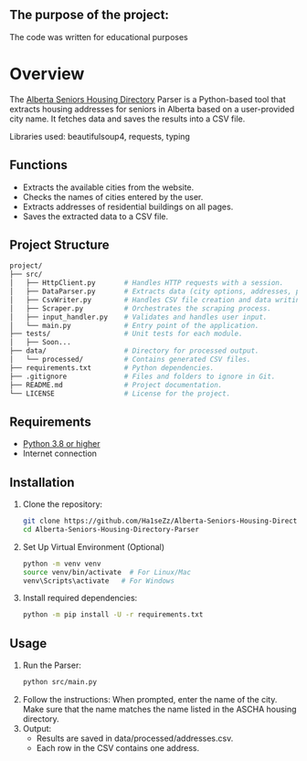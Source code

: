 ## The purpose of the project:
The code was written for educational purposes

# Overview
The [Alberta Seniors Housing Directory](https://housingdirectory.ascha.com/) Parser is a Python-based tool that extracts housing addresses for seniors in Alberta based on a user-provided city name. It fetches data and saves the results into a CSV file.

Libraries used: beautifulsoup4, requests, typing

## Functions
- Extracts the available cities from the website.
- Checks the names of cities entered by the user.
- Extracts addresses of residential buildings on all pages.
- Saves the extracted data to a CSV file.

## Project Structure

```sh
project/
├── src/
│   ├── HttpClient.py       # Handles HTTP requests with a session.
│   ├── DataParser.py       # Extracts data (city options, addresses, page count) from HTML.
│   ├── CsvWriter.py        # Handles CSV file creation and data writing.
│   ├── Scraper.py          # Orchestrates the scraping process.
│   ├── input_handler.py    # Validates and handles user input.
│   └── main.py             # Entry point of the application.
├── tests/                  # Unit tests for each module.
│   ├── Soon...
├── data/                   # Directory for processed output.
│   └── processed/          # Contains generated CSV files.
├── requirements.txt        # Python dependencies.
├── .gitignore              # Files and folders to ignore in Git.
├── README.md               # Project documentation.
└── LICENSE                 # License for the project.
```

## Requirements
- [Python 3.8 or higher](https://www.python.org/)
- Internet connection

## Installation
1. Clone the repository:

    ```sh
    git clone https://github.com/Ha1seZz/Alberta-Seniors-Housing-Directory-Parser
    cd Alberta-Seniors-Housing-Directory-Parser
    ```

2. Set Up Virtual Environment (Optional)
   ```sh
   python -m venv venv
   source venv/bin/activate  # For Linux/Mac
   venv\Scripts\activate   # For Windows
   ```

3. Install required dependencies:

    ```sh
    python -m pip install -U -r requirements.txt
    ```

## Usage
1. Run the Parser:
   ```sh
   python src/main.py
   ```
2. Follow the instructions:
When prompted, enter the name of the city. Make sure that the name matches the name listed in the ASCHA housing directory.
3. Output:
   - Results are saved in data/processed/addresses.csv.
   - Each row in the CSV contains one address.
